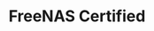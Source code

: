 ---
title: "FreeNAS Certified"
description: "Articles describing FreeNAS Certified products from iXsystems, with installation and upgrade procedures."
weight: 3
type: docs
---